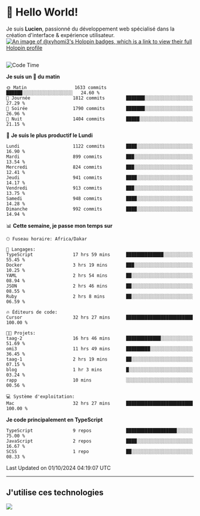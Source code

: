 # 👋 Hello World!

Je suis **Lucien**, passionné du développement web spécialisé dans la création d'interface & expérience utilisateur.
[![An image of @xyhomi3's Holopin badges, which is a link to view their full Holopin profile](https://holopin.me/xyhomi3)](https://holopin.io/@xyhomi3)

##

<!--START_SECTION:waka-->
![Code Time](http://img.shields.io/badge/Code%20Time-2%2C150%20hrs%2046%20mins-blue)

**Je suis un 🐤 du matin** 

```text
🌞 Matin                  1633 commits        ██████░░░░░░░░░░░░░░░░░░░   24.60 % 
🌆 Journée                1812 commits        ███████░░░░░░░░░░░░░░░░░░   27.29 % 
🌃 Soirée                 1790 commits        ███████░░░░░░░░░░░░░░░░░░   26.96 % 
🌙 Nuit                   1404 commits        █████░░░░░░░░░░░░░░░░░░░░   21.15 % 
```
📅 **Je suis le plus productif le Lundi** 

```text
Lundi                    1122 commits        ████░░░░░░░░░░░░░░░░░░░░░   16.90 % 
Mardi                    899 commits         ███░░░░░░░░░░░░░░░░░░░░░░   13.54 % 
Mercredi                 824 commits         ███░░░░░░░░░░░░░░░░░░░░░░   12.41 % 
Jeudi                    941 commits         ████░░░░░░░░░░░░░░░░░░░░░   14.17 % 
Vendredi                 913 commits         ███░░░░░░░░░░░░░░░░░░░░░░   13.75 % 
Samedi                   948 commits         ████░░░░░░░░░░░░░░░░░░░░░   14.28 % 
Dimanche                 992 commits         ████░░░░░░░░░░░░░░░░░░░░░   14.94 % 
```


📊 **Cette semaine, je passe mon temps sur** 

```text
🕑︎ Fuseau horaire: Africa/Dakar

💬 Langages: 
TypeScript               17 hrs 59 mins      ██████████████░░░░░░░░░░░   55.45 % 
Docker                   3 hrs 19 mins       ███░░░░░░░░░░░░░░░░░░░░░░   10.25 % 
YAML                     2 hrs 54 mins       ██░░░░░░░░░░░░░░░░░░░░░░░   08.94 % 
JSON                     2 hrs 46 mins       ██░░░░░░░░░░░░░░░░░░░░░░░   08.55 % 
Ruby                     2 hrs 8 mins        ██░░░░░░░░░░░░░░░░░░░░░░░   06.59 % 

🔥 Éditeurs de code: 
Cursor                   32 hrs 27 mins      █████████████████████████   100.00 % 

🐱‍💻 Projets: 
taag-2                   16 hrs 46 mins      █████████████░░░░░░░░░░░░   51.69 % 
omi3                     11 hrs 49 mins      █████████░░░░░░░░░░░░░░░░   36.45 % 
taag-1                   2 hrs 19 mins       ██░░░░░░░░░░░░░░░░░░░░░░░   07.15 % 
blog                     1 hr 3 mins         █░░░░░░░░░░░░░░░░░░░░░░░░   03.24 % 
rapp                     10 mins             ░░░░░░░░░░░░░░░░░░░░░░░░░   00.56 % 

💻 Système d'exploitation: 
Mac                      32 hrs 27 mins      █████████████████████████   100.00 % 
```

**Je code principalement en TypeScript** 

```text
TypeScript               9 repos             ███████████████████░░░░░░   75.00 % 
JavaScript               2 repos             ████░░░░░░░░░░░░░░░░░░░░░   16.67 % 
SCSS                     1 repo              ██░░░░░░░░░░░░░░░░░░░░░░░   08.33 % 
```




 Last Updated on 01/10/2024 04:19:07 UTC
<!--END_SECTION:waka-->
---

## J'utilise ces technologies

<p align="left">
  <a href="https://skillicons.dev">
    <img src="https://skillicons.dev/icons?i=ts,js,md,scss,tailwind,react,docker,express,astro,vite,nextjs,vercel,figma,ableton" />
  </a>
</p>

